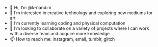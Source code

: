 - 👋 Hi, I’m @k-nandini
- 👀 I’m interested in creative technology and exploring new mediums for art
- 🌱 I’m currently learning coding and physical computation
- 💞️ I’m looking to collaborate on a variety of projects where I can work with a diverse team and acquire more knowledge
- 📫 How to reach me: instagram, email, tumblr, glitch

<!---
k-nandini/k-nandini is a ✨ special ✨ repository because its `README.md` (this file) appears on your GitHub profile.
You can click the Preview link to take a look at your changes.
--->
